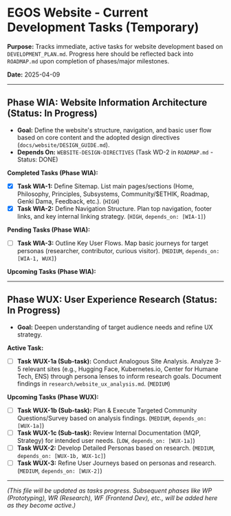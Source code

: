 # EGOS Website - Current Development Tasks (Temporary)

**Purpose:** Tracks immediate, active tasks for website development based on `DEVELOPMENT_PLAN.md`. Progress here should be reflected back into `ROADMAP.md` upon completion of phases/major milestones.

**Date:** 2025-04-09

---

## Phase WIA: Website Information Architecture (Status: In Progress)

* **Goal:** Define the website's structure, navigation, and basic user flow based on core content and the adopted design directives (`docs/website/DESIGN_GUIDE.md`).
* **Depends On:** `WEBSITE-DESIGN-DIRECTIVES` (Task WD-2 in `ROADMAP.md` - Status: DONE)

**Completed Tasks (Phase WIA):**

* [X] **Task WIA-1:** Define Sitemap. List main pages/sections (Home, Philosophy, Principles, Subsystems, Community/$ETHIK, Roadmap, Genki Dama, Feedback, etc.). (`HIGH`)
* [X] **Task WIA-2:** Define Navigation Structure. Plan top navigation, footer links, and key internal linking strategy. (`HIGH`, `depends_on: [WIA-1]`)

**Pending Tasks (Phase WIA):**

* [ ] **Task WIA-3:** Outline Key User Flows. Map basic journeys for target personas (researcher, contributor, curious visitor). (`MEDIUM`, `depends_on: [WIA-1, WUX]`)

**Upcoming Tasks (Phase WIA):**

---

## Phase WUX: User Experience Research (Status: In Progress)

* **Goal:** Deepen understanding of target audience needs and refine UX strategy.

**Active Task:**

* [ ] **Task WUX-1a (Sub-task):** Conduct Analogous Site Analysis. Analyze 3-5 relevant sites (e.g., Hugging Face, Kubernetes.io, Center for Humane Tech, ENS) through persona lenses to inform research goals. Document findings in `research/website_ux_analysis.md`. (`MEDIUM`)

**Upcoming Tasks (Phase WUX):**

* [ ] **Task WUX-1b (Sub-task):** Plan & Execute Targeted Community Questions/Survey based on analysis findings. (`MEDIUM`, `depends_on: [WUX-1a]`)
* [ ] **Task WUX-1c (Sub-task):** Review Internal Documentation (MQP, Strategy) for intended user needs. (`LOW`, `depends_on: [WUX-1a]`)
* [ ] **Task WUX-2:** Develop Detailed Personas based on research. (`MEDIUM`, `depends_on: [WUX-1b, WUX-1c]`)
* [ ] **Task WUX-3:** Refine User Journeys based on personas and research. (`MEDIUM`, `depends_on: [WUX-2]`)

---

*(This file will be updated as tasks progress. Subsequent phases like WP (Prototyping), WR (Research), WF (Frontend Dev), etc., will be added here as they become active.)* 
